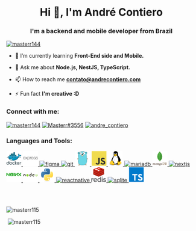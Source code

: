<h1 align="center">Hi 👋, I'm André Contiero</h1>
<h3 align="center">I'm a backend and mobile developer from Brazil</h3>

<p align="left"> <a href="https://twitter.com/masterr144" target="blank"><img src="https://img.shields.io/twitter/follow/masterr144?logo=twitter&style=for-the-badge" alt="masterr144" /></a> </p>

- 🌱 I’m currently learning **Front-End side and Mobile.**

- 💬 Ask me about **Node.js, NestJS, TypeScript.**

- 📫 How to reach me **contato@andrecontiero.com**

- ⚡ Fun fact **I'm creative :D**

<h3 align="left">Connect with me:</h3>
<p align="left">
<a href="https://twitter.com/masterr144" target="blank"><img align="center" src="https://logodownload.org/wp-content/uploads/2014/09/twitter-logo-7.png" alt="masterr144" height="30" width="30" /></a>
<a href="#" target="blank" title="Masterr#3556"><img align="center" src="https://forum.muzago.net/uploads/monthly_2020_03/discord-logo-01.png.9ef565ad7e5ba4dca93fd8e644cb18b5.png" alt="Masterr#3556" height="30" width="40" /></a>
<a href="https://instagram.com/andre_contiero" target="blank"><img align="center" src="https://cdn.worldvectorlogo.com/logos/instagram-2016-5.svg" alt="andre_contiero" height="30" width="40" /></a>
</p>

<h3 align="left">Languages and Tools:</h3>
<p align="left"> <a href="https://www.docker.com/" target="_blank"> <img src="https://raw.githubusercontent.com/devicons/devicon/master/icons/docker/docker-original-wordmark.svg" alt="docker" width="40" height="40"/> </a> <a href="https://expressjs.com" target="_blank"> <img src="https://raw.githubusercontent.com/devicons/devicon/master/icons/express/express-original-wordmark.svg" alt="express" width="40" height="40"/> </a> <a href="https://www.figma.com/" target="_blank"> <img src="https://www.vectorlogo.zone/logos/figma/figma-icon.svg" alt="figma" width="40" height="40"/> </a> <a href="https://git-scm.com/" target="_blank"> <img src="https://www.vectorlogo.zone/logos/git-scm/git-scm-icon.svg" alt="git" width="40" height="40"/> </a> <a href="https://golang.org" target="_blank"> <img src="https://raw.githubusercontent.com/devicons/devicon/master/icons/go/go-original.svg" alt="go" width="40" height="40"/> </a> <a href="https://developer.mozilla.org/en-US/docs/Web/JavaScript" target="_blank"> <img src="https://raw.githubusercontent.com/devicons/devicon/master/icons/javascript/javascript-original.svg" alt="javascript" width="40" height="40"/> </a> <a href="https://www.linux.org/" target="_blank"> <img src="https://raw.githubusercontent.com/devicons/devicon/master/icons/linux/linux-original.svg" alt="linux" width="40" height="40"/> </a> <a href="https://mariadb.org/" target="_blank"> <img src="https://www.vectorlogo.zone/logos/mariadb/mariadb-icon.svg" alt="mariadb" width="40" height="40"/> </a> <a href="https://www.mongodb.com/" target="_blank"> <img src="https://raw.githubusercontent.com/devicons/devicon/master/icons/mongodb/mongodb-original-wordmark.svg" alt="mongodb" width="40" height="40"/> </a> <a href="https://nextjs.org/" target="_blank"> <img src="https://cdn.worldvectorlogo.com/logos/nextjs-3.svg" alt="nextjs" width="40" height="40"/> </a> <a href="https://www.nginx.com" target="_blank"> <img src="https://raw.githubusercontent.com/devicons/devicon/master/icons/nginx/nginx-original.svg" alt="nginx" width="40" height="40"/> </a> <a href="https://nodejs.org" target="_blank"> <img src="https://raw.githubusercontent.com/devicons/devicon/master/icons/nodejs/nodejs-original-wordmark.svg" alt="nodejs" width="40" height="40"/> </a> <a href="https://www.python.org" target="_blank"> <img src="https://raw.githubusercontent.com/devicons/devicon/master/icons/python/python-original.svg" alt="python" width="40" height="40"/> </a> <a href="https://reactnative.dev/" target="_blank"> <img src="https://reactnative.dev/img/header_logo.svg" alt="reactnative" width="40" height="40"/> </a> <a href="https://redis.io" target="_blank"> <img src="https://raw.githubusercontent.com/devicons/devicon/master/icons/redis/redis-original-wordmark.svg" alt="redis" width="40" height="40"/> </a> <a href="https://www.sqlite.org/" target="_blank"> <img src="https://www.vectorlogo.zone/logos/sqlite/sqlite-icon.svg" alt="sqlite" width="40" height="40"/> </a> <a href="https://www.typescriptlang.org/" target="_blank"> <img src="https://raw.githubusercontent.com/devicons/devicon/master/icons/typescript/typescript-original.svg" alt="typescript" width="40" height="40"/> </a> </p>


<br>
<br>
<p><img align="left" src="https://github-readme-stats.vercel.app/api/top-langs?username=masterr115&show_icons=true&locale=en&layout=compact&theme=tokyonight" alt="masterr115" /></p>

<br>
<p>&nbsp;<img align="center" src="https://github-readme-stats.vercel.app/api?username=masterr115&show_icons=true&locale=en&theme=tokyonight" alt="masterr115" /></p>
